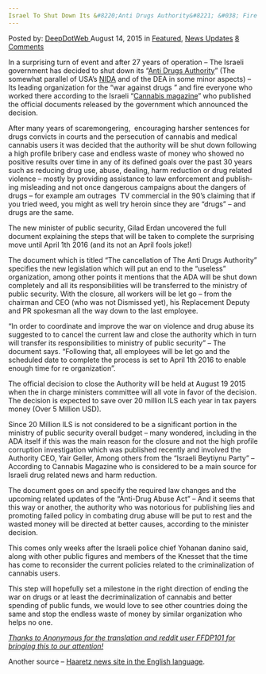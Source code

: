 ```yaml
---
Israel To Shut Down Its &#8220;Anti Drugs Authority&#8221; &#038; Fire Everyone
---
```

<article class="post-listing post-11273 post type-post status-publish format-standard has-post-thumbnail hentry category-deepdot-news category-news-updates tag-anti tag-authority tag-drugs tag-fire tag-israel tag-shut">
<div class="post-inner">
<p class="post-meta">
<span>Posted by: <a href="https://www.deepdotweb.com/author/admin/" title="">DeepDotWeb </a></span>
<span>August 14, 2015</span>
<span>in <a href="https://www.deepdotweb.com/category/deepdot-news/" rel="category tag">Featured</a>, <a href="https://www.deepdotweb.com/category/news-updates/" rel="category tag">News Updates</a></span>
<span><a href="https://www.deepdotweb.com/2015/08/14/israel-to-shut-down-its-anti-drugs-authority-fire-everyone/#comments">8 Comments</a></span>
</p>
<div class="clear"></div>
<div class="entry">
<p>In a surprising turn of event and after 27 years of operation &#8211; The Israeli government has decided to shut down its &#8220;<a href="http://www.antidrugs.org.il/english/default.aspx">Anti Drugs Authority</a>&#8221; (The somewhat parallel of USA&#8217;s <a href="http://www.drugabuse.gov/">NIDA</a> and of the DEA in some minor aspects) &#8211; Its leading organization for the &#8220;war against drugs &#8221; and fire everyone who worked there according to the Israeli &#8220;<a href="http://www.קנאביס.com/2015/08/%D7%9B%D7%9C-%D7%A2%D7%95%D7%91%D7%93%D7%99-%D7%94%D7%A8%D7%A9%D7%95%D7%AA-%D7%9C%D7%9E%D7%9C%D7%97%D7%9E%D7%94-%D7%91%D7%A1%D7%9E%D7%99%D7%9D-%D7%99%D7%A4%D7%95%D7%98%D7%A8%D7%95-%D7%9E%D7%AA%D7%A4/">Cannabis magazine</a>&#8221; who published the official documents released by the government which announced the decision.</p>
<p>After many years of scaremongering,  encouraging<span id="result_box" class="short_text" lang="en"><span class="hps"> harsher sentences for drugs convicts in courts and the persecution of cannabis and medical cannabis users it was decided that the authority will be shut down following a high profile bribery case and endless waste of money who showed no positive results over time in any of its defined goals over the past 30 years such as reducing drug use, abuse, dealing, harm reduction or drug related violence &#8211; mostly by providing assistance to law enforcement and publishing misleading and not once dangerous campaigns about the dangers of drugs &#8211; for example am outrages  TV commercial in the 90&#8217;s claiming that if you tried weed, you might as well try heroin since they are &#8220;drugs&#8221; &#8211; and drugs are the same.</span></span></p>
<p>The new minister of public security, Gilad Erdan uncovered the full document explaining the steps that will be taken to complete<span id="result_box" class="short_text" lang="en"><span class="hps"> the surprising move until April 1th 2016 (and its not an April fools joke!)</span></span></p>
<p>The document which is titled &#8220;The cancellation of The Anti Drugs Authority&#8221; specifies the new legislation which will put an end to the &#8220;useless&#8221; organization, among other points it mentions that the ADA will be shut down completely and all its responsibilities will be transferred to the ministry of public security. With the closure, all workers will be let go &#8211; from the chairman and CEO (who was not <span id="result_box" class="short_text" lang="en"><span class="hps">Dismissed</span></span> yet), his <span id="result_box" class="short_text" lang="en"><span class="hps alt-edited">Replacement</span></span> Deputy and PR spokesman all the way down to the last employee.</p>
<p>&#8220;In order to coordinate and improve the war on violence and drug abuse its suggested to to cancel the current law and close the authority which in turn will transfer its responsibilities to ministry of public security&#8221; &#8211; The document says. &#8220;Following that, all employees will be let go and the scheduled date to complete the process is set to <span id="result_box" class="short_text" lang="en"><span class="hps">April 1th 2016</span></span> to enable enough time for re organization&#8221;.</p>
<p>The official decision to close the Authority will be held at August 19 2015 when the in charge ministers committee will all vote in favor of the decision. The decision is expected to save over 20 million ILS each year in tax payers money (Over <span id="ShowResultAmount"><span class="FinalAmountText">5 Million USD).</span></span></p>
<p>Since 20 Million ILS is not considered to be a significant portion in the ministry of public security overall budget &#8211; many wondered, including in the ADA itself if this was the main reason for the closure and not the high profile corruption investigation which was published recently and involved the Authority CEO, Yair Geller, Among others from the &#8220;Israeli Beytiynu Party&#8221; &#8211; According to Cannabis Magazine who is considered to be a main source for Israeli drug related news and harm reduction.</p>
<p>The document goes on and specify the required law changes and the upcoming related updates of the &#8220;Anti-Drug Abuse Act&#8221; &#8211; And it seems that this way or another, the authority who was notorious for publishing lies and promoting failed policy in combating drug abuse will be put to rest and the wasted money will be directed at better causes, according to the minister decision.</p>
<p>This comes only weeks after the Israeli police chief Yohanan danino said, along with other public figures and members of the Knesset that the time has come to reconsider the current policies related to the criminalization of cannabis users.</p>
<p>This step will hopefully set a milestone in the right direction of ending the war on drugs or at least the decriminalization of cannabis and better spending of public funds, we would love to see other countries doing the same and stop the endless waste of money by similar organization who helps no one.</p>
<p><span style="text-decoration: underline;"><em>Thanks to Anonymous for the translation and reddit user FFDP101 for bringing this to our attention!</em></span></p>
<p>Another source &#8211; <a href="http://www.haaretz.com/news/israel/.premium-1.670402">Haaretz news site in the English language</a>.</p>
</div>
<span style="display:none"><a href="https://www.deepdotweb.com/tag/anti/" rel="tag">anti</a> <a href="https://www.deepdotweb.com/tag/authority/" rel="tag">authority</a> <a href="https://www.deepdotweb.com/tag/drugs/" rel="tag">drugs</a> <a href="https://www.deepdotweb.com/tag/fire/" rel="tag">fire</a> <a href="https://www.deepdotweb.com/tag/israel/" rel="tag">israel</a> <a href="https://www.deepdotweb.com/tag/shut/" rel="tag">shut</a></span> <span style="display:none" class="updated">2015-08-14</span>
<div style="display:none" class="vcard author" itemprop="author" itemscope itemtype="http://schema.org/Person"><strong class="fn" itemprop="name">